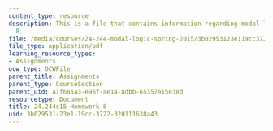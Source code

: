 ```yaml
---
content_type: resource
description: This is a file that contains information regarding modal logic homework
  8.
file: /media/courses/24-244-modal-logic-spring-2015/3b02953123e119cc3722320111638a43_MIT24_244S15_Homework8.pdf
file_type: application/pdf
learning_resource_types:
- Assignments
ocw_type: OCWFile
parent_title: Assignments
parent_type: CourseSection
parent_uid: a7f685a3-e96f-ae14-8dbb-65357e15e38d
resourcetype: Document
title: 24.244s15 Homework 8
uid: 3b029531-23e1-19cc-3722-320111638a43
---
```

